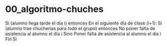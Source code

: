 # 00_algoritmo-chuches

Si (alumno llega tarde el día i) entonces
   En el siguiente día de clase (i+1):
      Si (alumno trae chucherías para todo el grupo) entonces
         No poner falta de asistencia al alumno el día i
      Sino
         Poner falta de asistencia al alumno el día i
Fin Si

